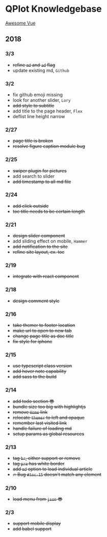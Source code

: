 # QPlot Knowledgebase

[Awesome Vue](https://github.com/vuejs/awesome-vue)

## 2018

### 3/3
- ~~refine `md` and `ad` flag~~
- update existing md, `Github`

### 3/2
- fix github emoji missing
- look for another slider, `Lory`
- ~~add style to subtitle~~
- add title to the page header, `Flex`
- deflist line height narrow

### 2/27
- ~~page title is broken~~
- ~~resolve figure caption module bug~~

### 2/25
- ~~swiper plugin for pictures~~
- add search to slider
- ~~add timestamp to all md file~~

### 2/24
- ~~add click outside~~
- ~~toc title needs to be certain length~~

### 2/21
- ~~design slider component~~
- add sliding effect on mobile, `Hammer`
- ~~add notification to the site~~
- ~~refine site layout, ex. toc~~

### 2/19
- ~~integrate with react component~~

### 2/18
- ~~design comment style~~

### 2/16
- ~~take themer to footer location~~
- ~~make url to open to new tab~~
- ~~change page title as doc title~~
- ~~fix style for iphone~~

### 2/15
- ~~use typescript class version~~
- ~~add hover note capability~~
- ~~add sass to the build~~

### 2/14
- ~~add todo section :sunglasses:~~
- ~~bundle size too big with highlightjs~~
- ~~remove `Home` link~~
- ~~relocate `themer` to left and opaque~~
- ~~remember last visited link~~
- ~~handle failure of loading md~~
- ~~setup params as global resources~~

### 2/13
- ~~tag `br`, either support or remove~~
- ~~tag `pre` has white border~~
- ~~add `md` option to load individual article~~
- ~~:fire: Bug `#toc-15` doesn't match any element~~

### 2/10
- ~~load menu from `json` :sunglasses:~~

### 2/3
- ~~support mobile display~~
- ~~add babel support~~


